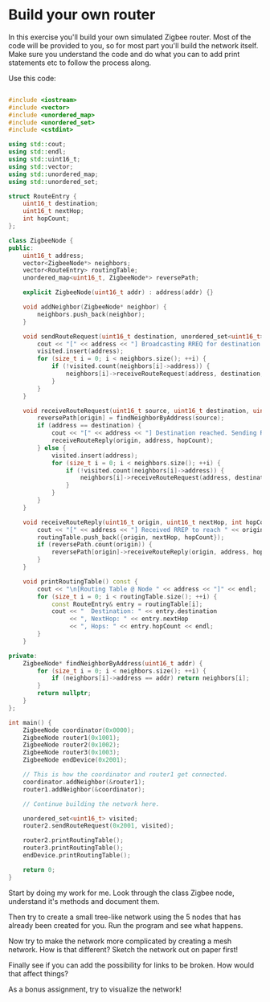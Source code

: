 # Build your own router

In this exercise you'll build your own simulated Zigbee router. Most of the code will be provided to you, so for most part you'll build the network itself. Make sure you understand the code and do what you can to add print statements etc to follow the process along.

Use this code:

```cpp

#include <iostream>
#include <vector>
#include <unordered_map>
#include <unordered_set>
#include <cstdint>

using std::cout;
using std::endl;
using std::uint16_t;
using std::vector;
using std::unordered_map;
using std::unordered_set;

struct RouteEntry {
    uint16_t destination;
    uint16_t nextHop;
    int hopCount;
};

class ZigbeeNode {
public:
    uint16_t address;
    vector<ZigbeeNode*> neighbors;
    vector<RouteEntry> routingTable;
    unordered_map<uint16_t, ZigbeeNode*> reversePath;

    explicit ZigbeeNode(uint16_t addr) : address(addr) {}

    void addNeighbor(ZigbeeNode* neighbor) {
        neighbors.push_back(neighbor);
    }

    void sendRouteRequest(uint16_t destination, unordered_set<uint16_t>& visited) {
        cout << "[" << address << "] Broadcasting RREQ for destination " << destination << endl;
        visited.insert(address);
        for (size_t i = 0; i < neighbors.size(); ++i) {
            if (!visited.count(neighbors[i]->address)) {
                neighbors[i]->receiveRouteRequest(address, destination, address, 1, visited);
            }
        }
    }

    void receiveRouteRequest(uint16_t source, uint16_t destination, uint16_t origin, int hopCount, unordered_set<uint16_t>& visited) {
        reversePath[origin] = findNeighborByAddress(source);
        if (address == destination) {
            cout << "[" << address << "] Destination reached. Sending RREP back to origin." << endl;
            receiveRouteReply(origin, address, hopCount);
        } else {
            visited.insert(address);
            for (size_t i = 0; i < neighbors.size(); ++i) {
                if (!visited.count(neighbors[i]->address)) {
                    neighbors[i]->receiveRouteRequest(address, destination, origin, hopCount + 1, visited);
                }
            }
        }
    }

    void receiveRouteReply(uint16_t origin, uint16_t nextHop, int hopCount) {
        cout << "[" << address << "] Received RREP to reach " << origin << " via " << nextHop << ", hops: " << hopCount << endl;
        routingTable.push_back({origin, nextHop, hopCount});
        if (reversePath.count(origin)) {
            reversePath[origin]->receiveRouteReply(origin, address, hopCount + 1);
        }
    }

    void printRoutingTable() const {
        cout << "\n[Routing Table @ Node " << address << "]" << endl;
        for (size_t i = 0; i < routingTable.size(); ++i) {
            const RouteEntry& entry = routingTable[i];
            cout << "  Destination: " << entry.destination
                 << ", NextHop: " << entry.nextHop
                 << ", Hops: " << entry.hopCount << endl;
        }
    }

private:
    ZigbeeNode* findNeighborByAddress(uint16_t addr) {
        for (size_t i = 0; i < neighbors.size(); ++i) {
            if (neighbors[i]->address == addr) return neighbors[i];
        }
        return nullptr;
    }
};

int main() {
    ZigbeeNode coordinator(0x0000);
    ZigbeeNode router1(0x1001);
    ZigbeeNode router2(0x1002);
    ZigbeeNode router3(0x1003);
    ZigbeeNode endDevice(0x2001);

    // This is how the coordinator and router1 get connected.
    coordinator.addNeighbor(&router1);
    router1.addNeighbor(&coordinator);

    // Continue building the network here.

    unordered_set<uint16_t> visited;
    router2.sendRouteRequest(0x2001, visited);

    router2.printRoutingTable();
    router3.printRoutingTable();
    endDevice.printRoutingTable();

    return 0;
}
```

Start by doing my work for me. Look through the class Zigbee node, understand it's methods and document them.

Then try to create a small tree-like network using the 5 nodes that has already been created for you. Run the program and see what happens.

Now try to make the network more complicated by creating a mesh network. How is that different? Sketch the network out on paper first!

Finally see if you can add the possibility for links to be broken. How would that affect things?

As a bonus assignment, try to visualize the network!